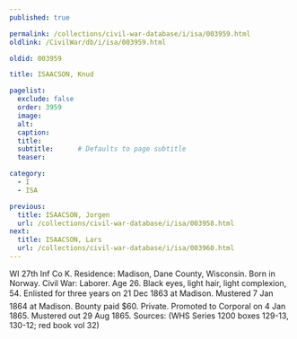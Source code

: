 ```yaml
---
published: true

permalink: /collections/civil-war-database/i/isa/003959.html
oldlink: /CivilWar/db/i/isa/003959.html

oldid: 003959

title: ISAACSON, Knud

pagelist:
  exclude: false
  order: 3959
  image: 
  alt:
  caption:
  title:
  subtitle:      # Defaults to page subtitle
  teaser:

category: 
  - I 
  - ISA

previous:
  title: ISAACSON, Jorgen
  url: /collections/civil-war-database/i/isa/003958.html  
next:
  title: ISAACSON, Lars
  url: /collections/civil-war-database/i/isa/003960.html   
---
```

WI 27th Inf Co K. Residence: Madison, Dane County, Wisconsin. Born in Norway. Civil War: Laborer. Age 26. Black eyes, light hair, light complexion, 5&#146;4&#148;. Enlisted for three years on 21 Dec 1863 at Madison. Mustered 7 Jan 1864 at Madison. Bounty paid $60. Private. Promoted to Corporal on 4 Jan 1865. Mustered out 29 Aug 1865. Sources: (WHS Series 1200 boxes 129-13, 130-12; red book vol 32)